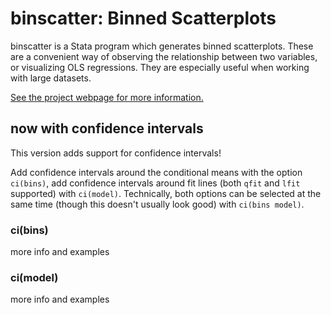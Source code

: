 # binscatter: Binned Scatterplots

binscatter is a Stata program which generates binned scatterplots.  These are a convenient way of observing the relationship between two variables, or visualizing OLS regressions.  They are especially useful when working with large datasets.

[See the project webpage for more information.](https://michaelstepner.com/binscatter/ "binscatter: a Stata program to generate binned scatterplots.")

## now with confidence intervals

This version adds support for confidence intervals!  

Add confidence intervals around the conditional means with the option `ci(bins)`, add confidence intervals around fit lines (both `qfit` and `lfit` supported) with `ci(model)`.
Technically, both options can be selected at the same time (though this doesn't usually look good) with `ci(bins model)`.

### ci(bins)

more info and examples 

### ci(model)

more info and examples